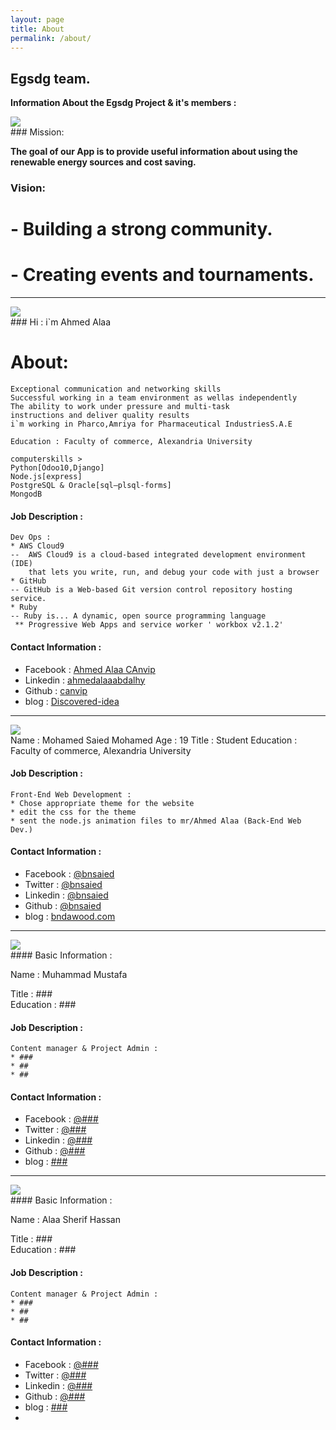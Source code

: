 ```yaml
---
layout: page
title: About
permalink: /about/
---
```


## Egsdg team.

**Information About the Egsdg Project & it's members :**


<link rel="stylesheet" type="text/css" href="{{ site.baseurl }}/css/card.css"/>
<div class="meta">
  <img class="meta__atavatar" src="https://i.imgur.com/dxJTCkv.jpg"/>
</div> 
### Mission:

**The goal of our App is to provide useful information about using the renewable energy sources and cost saving.**

### Vision:

# - Building a strong community. 
# - Creating events and tournaments.

---





<link rel="stylesheet" type="text/css" href="{{ site.baseurl }}/css/card.css"/>
<div class="meta">
  <img class="meta__aboutavatar" src="{{ site.baseurl }}/img/authors/ahmed.jpg"/>
</div>
### Hi        : i`m  Ahmed Alaa  

# About: 
```
Exceptional communication and networking skills
Successful working in a team environment as wellas independently
The ability to work under pressure and multi-task
instructions and deliver quality results
i`m working in Pharco,Amriya for Pharmaceutical IndustriesS.A.E

Education : Faculty of commerce, Alexandria University

computerskills > 
Python[Odoo10,Django]
Node.js[express]
PostgreSQL & Oracle[sql–plsql-forms]
MongodB
```



#### Job Description :
```
Dev Ops :
* AWS Cloud9
--  AWS Cloud9 is a cloud-based integrated development environment (IDE)
    that lets you write, run, and debug your code with just a browser
* GitHub
-- GitHub is a Web-based Git version control repository hosting service.
* Ruby
-- Ruby is... A dynamic, open source programming language
 ** Progressive Web Apps and service worker ' workbox v2.1.2'
```

#### Contact Information :

* Facebook : [Ahmed Alaa  CAnvip](https://www.facebook.com/AHmEDAlaACaNViP)  
* Linkedin : [ahmedalaaabdalhy](https://www.linkedin.com/in/ahmedalaaabdalhy)  
* Github : [canvip](https://github.com/canvip)  
* blog : [Discovered-idea  ](https://canvip.github.io/)


---








<link rel="stylesheet" type="text/css" href="{{ site.baseurl }}/css/card.css"/>
<div class="meta">
  <img class="meta__aboutavatar" src="https://i.imgur.com/0beqPad.jpg"/>
</div>
Name       : Mohamed Saied Mohamed  
Age        : 19  
Title      : Student  
Education : Faculty of commerce, Alexandria University

#### Job Description :
```
Front-End Web Development :
* Chose appropriate theme for the website
* edit the css for the theme
* sent the node.js animation files to mr/Ahmed Alaa (Back-End Web Dev.)
```
#### Contact Information :

* Facebook : [@bnsaied](https://www.facebook.com/bnsaied)  
* Twitter : [@bnsaied](https://www.twitter.com/bnsaied)  
* Linkedin : [@bnsaied](https://www.linkedin.com/in/bnsaied)  
* Github : [@bnsaied](https://github.com/bnsaied)  
* blog : [bndawood.com](http://www.bndawood.com)

---

<link rel="stylesheet" type="text/css" href="{{ site.baseurl }}/css/card.css"/>
<div class="meta">
  <img class="meta__aboutavatar" src="https://i.imgur.com/s6RMeMP.jpg"/>
</div>
#### Basic Information :

Name       : Muhammad Mustafa  

Title      : ###  
Education : ###

#### Job Description :
```
Content manager & Project Admin :
* ###
* ##
* ##
```
#### Contact Information :

* Facebook : [@###](https://www.facebook.com/)  
* Twitter : [@###](https://www.twitter.com/)  
* Linkedin : [@###](https://www.linkedin.com/in/)  
* Github : [@###](https://github.com/)  
* blog : [###](http://www.###.com)

---



<link rel="stylesheet" type="text/css" href="{{ site.baseurl }}/css/card.css"/>
<div class="meta">
  <img class="meta__aboutavatar" src="https://i.imgur.com/hbYwRoB.jpg"/>
</div>
#### Basic Information :

Name       : Alaa Sherif Hassan  

Title      : ###  
Education : ###

#### Job Description :
```
Content manager & Project Admin : 
* ###
* ##
* ##
```
#### Contact Information :

* Facebook : [@###](https://www.facebook.com/)  
* Twitter : [@###](https://www.twitter.com/)  
* Linkedin : [@###](https://www.linkedin.com/in/)  
* Github : [@###](https://github.com/)  
* blog : [###](http://www.###.com)
* 

